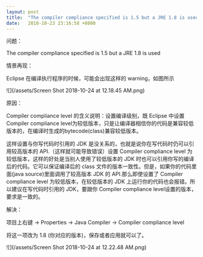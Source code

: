 ```yaml
---
layout: post
title:  "The compiler compliance specified is 1.5 but a JRE 1.8 is used"
date:   2018-10-23 23:16:58 +0800
---
```


问题：

The compiler compliance specified is 1.5 but a JRE 1.8 is used

情景再现：

Eclipse 在编译执行程序的时候，可能会出现这样的 warning，如图所示

![](/assets/Screen Shot 2018-10-24 at 12.18.45 AM.png)

原因：

Compiler compliance level 的含义说明：设置编译级别，既 Eclipse 中设置 Compiler compliance level为较低版本，只是让编译器相信你的代码是兼容较低版本的，在编译时生成的bytecode(class)兼容较低版本。

这样设置与你写代码时引用的 JDK 是没关系的，也就是说你在写代码时仍可以引用较高版本的 API.（这样就可能导致错误）设置 Compiler compliance level 为较低版本，这样的好处是当别人使用了较低版本的 JDK 时也可以引用你写的编译后的代码。它可以保证编译后的 class 文件的版本一致性。但是，如果你的代码里面(java source)里面调用了较高版本 JDK 的 API.那么即使设置了 Compiler compliance level 为较低版本，在较低版本的 JDK 上运行你的代码也会报错。所以建议在写代码时引用的 JDK，要跟你 Compiler compliance level设置的版本，要求是一致的。

解决：

项目上右键 -> Properties -> Java Compiler -> Compiler compliance level

将这一项改为 1.8 (你对应的版本)，保存或者应用就可以了。

![](/assets/Screen Shot 2018-10-24 at 12.22.48 AM.png)

